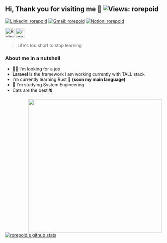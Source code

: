 ## Hi, Thank you for visiting me 👋 ![Views: rorepoid](https://komarev.com/ghpvc/?username=rorepoid)

[![Linkedin: rorepoid](https://img.shields.io/badge/-LinkedIn-blue?logo=Linkedin&logoColor=white&link=https://www.linkedin.com/in/rorepoid/)](https://www.linkedin.com/in/rorepoid/)
[![Gmail: rorepoid](https://img.shields.io/badge/Gmail--red?&logo=Gmail&style=social)](mailto:rorellanaye@gmail.com)
[![Notion: rorepoid](https://img.shields.io/badge/Resume--red?&logo=Notion&style=social)](https://www.notion.so/Roberto-Orellana-84100d908f9a4d73bad01e391a86f53e)

<a href="https://dev.to/rorepoid"><img src="https://d2fltix0v2e0sb.cloudfront.net/dev-badge.svg" alt="Roberto Orellana Aliano's DEV Profile" height="30" width="30"></a>
<a href="https://rorepoid.github.io"><img src="https://avatars0.githubusercontent.com/u/43040385" alt="rorepoid's website" height="30" width="30"></a>

> Life's too short to stop learning

### About me in a nutshell
- 👨‍💻 I'm looking for a job
- **Laravel** is the framework I am working currently with TALL stack
- I'm currently learning Rust 🦀 **(soon my main language)**
- 📕 I'm studying System Engineering
- Cats are the best 🐈

<img align="right" src="https://wakatime.com/share/@rorepoid/0db5fa01-495c-43f8-aa83-82e4dbe89260.svg" width="430">

[![rorepoid's github stats](https://github-readme-stats.vercel.app/api?username=rorepoid&show_icons=true)](https://github.com/anuraghazra/github-readme-stats)
